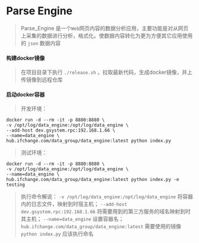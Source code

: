 # Parse Engine


> Parse_Engine 是一个`Web`网页内容的数据分析应用，主要功能是对从网页上采集的数据进行分析，格式化。使数据内容转化为更为方便其它应用使用的 `json` 数据内容


#### 构建docker镜像

> 在项目目录下执行 `./release.sh` ，拉取最新代码，生成docker镜像，并上传镜像到远程仓库


#### 启动docker容器
> 开发环境：

```shell
docker run -d --rm -it -p 8880:8880 \
-v /opt/log/data_engine:/opt/log/data_engine \
--add-host dev.gsystem.rpc:192.168.1.66 \
--name=data_engine \
hub.ifchange.com/data_group/data_engine:latest python index.py
```

> 测试环境：

```shell
docker run -d --rm -it -p 8880:8880 \
-v /opt/log/data_engine:/opt/log/data_engine \
--name=data_engine \
hub.ifchange.com/data_group/data_engine:latest python index.py -e testing
```

> 执行命令解说：
   `-v /opt/log/data_engine:/opt/log/data_engine` 将容器内的日志文件，映射到时宿主机；
   `--add-host dev.gsystem.rpc:192.168.1.66` 将需要用到的第三方服务的域名映射到时其主机；
   `--name=data_engine` 设置容器名；
   `hub.ifchange.com/data_group/data_engine:latest` 需要使用的镜像
   `python index.py` 应该执行命名